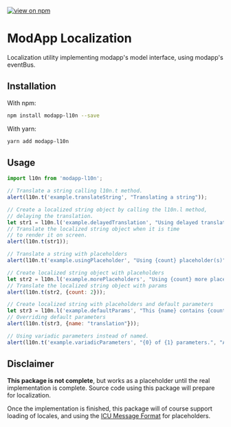 [![view on npm](http://img.shields.io/npm/v/modapp-l10n.svg)](https://www.npmjs.org/package/modapp-l10n)

# ModApp Localization
Localization utility implementing modapp's model interface, using modapp's eventBus.

## Installation

With npm:
```sh
npm install modapp-l10n --save
```

With yarn:
```sh
yarn add modapp-l10n
```

## Usage

```javascript
import l10n from 'modapp-l10n';

// Translate a string calling l10n.t method.
alert(l10n.t('example.translateString', "Translating a string"));

// Create a localized string object by calling the l10n.l method,
// delaying the translation.
let str1 = l10n.l('example.delayedTranslation', "Using delayed translation");
// Translate the localized string object when it is time
// to render it on screen.
alert(l10n.t(str1));

// Translate a string with placeholders
alert(l10n.t('example.usingPlaceholder', "Using {count} placeholder(s)", {count: 1}));

// Create localized string object with placeholders
let str2 = l10n.l('example.morePlaceholders', "Using {count} more placeholder(s)");
// Translate the localized string object with params
alert(l10n.t(str2, {count: 2}));

// Create localized string with placeholders and default parameters
let str3 = l10n.l('example.defaultParams', "This {name} contains {count} placeholders", {name: "locale string", count: 2});
// Overriding default parameters
alert(l10n.t(str3, {name: "translation"}));

// Using variadic parameters instead of named.
alert(l10n.t('example.variadicParameters', "{0} of {1} parameters.", "An example", "variadic"));
```

## Disclaimer

**This package is not complete**, but works as a placeholder until the real implementation is complete. Source code using this package will prepare for localization.

Once the implementation is finished, this package will of course support loading of locales, and using the [ICU Message Format](http://userguide.icu-project.org/formatparse/messages) for placeholders.